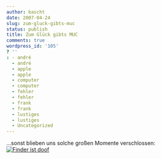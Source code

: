 ```yaml
---
author: bascht
date: 2007-04-24
slug: zum-gluck-gibts-muc
status: publish
title: Zum Glück gibts MUC
comments: true
wordpress_id: '105'
? ''
: - andré
  - andré
  - apple
  - apple
  - computer
  - computer
  - fehler
  - fehler
  - frank
  - frank
  - lustiges
  - lustiges
  - Uncategorized
---
```


...sonst blieben uns solche großen Momente verschlossen:
[![Finder ist doof](http://www.bascht.com/uploads/2007/04/macfindershot.jpg)](http://www.bascht.com/uploads/2007/04/macfindershot.jpg "Finder ist doof")


